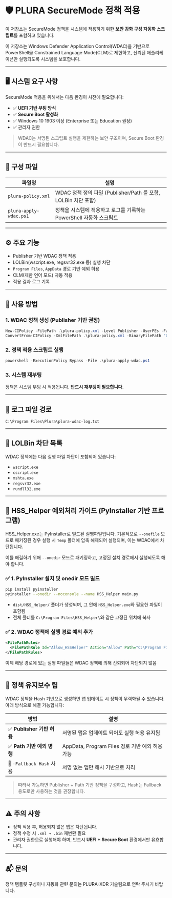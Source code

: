 # 🛡️ PLURA SecureMode 정책 적용

이 저장소는 SecureMode 정책을 시스템에 적용하기 위한 **보안 강화 구성 자동화 스크립트**를 포함하고 있습니다.

이 저장소는 Windows Defender Application Control(WDAC)을 기반으로 PowerShell을 Constrained Language Mode(CLM)로 제한하고, 신뢰된 애플리케이션만 실행되도록 시스템을 보호합니다.

---

## 🖥️ 시스템 요구 사항

SecureMode 적용을 위해서는 다음 환경이 사전에 필요합니다:

- ✅ **UEFI 기반 부팅 방식**
- ✅ **Secure Boot 활성화**
- ✅ Windows 10 1903 이상 (Enterprise 또는 Education 권장)
- ✅ 관리자 권한

> WDAC는 서명된 스크립트 실행을 제한하는 보안 구조이며, Secure Boot 환경이 반드시 필요합니다.

---

## 📁 구성 파일

| 파일명 | 설명 |
|--------|------|
| `plura-policy.xml` | WDAC 정책 정의 파일 (Publisher/Path 룰 포함, LOLBin 차단 포함) |
| `plura-apply-wdac.ps1` | 정책을 시스템에 적용하고 로그를 기록하는 PowerShell 자동화 스크립트 |

---

## ⚙️ 주요 기능

- Publisher 기반 WDAC 정책 적용
- LOLBin(wscript.exe, regsvr32.exe 등) 실행 차단
- `Program Files`, `AppData` 경로 기반 예외 허용
- CLM(제한 언어 모드) 자동 적용
- 적용 결과 로그 기록

---

## 🚀 사용 방법

### 1. WDAC 정책 생성 (Publisher 기반 권장)

```powershell
New-CIPolicy -FilePath .\plura-policy.xml -Level Publisher -UserPEs -Fallback Hash
ConvertFrom-CIPolicy -XmlFilePath .\plura-policy.xml -BinaryFilePath "C:\Program Files\Plura\plura-policy.bin"
```

### 2. 정책 적용 스크립트 실행

```powershell
powershell -ExecutionPolicy Bypass -File .\plura-apply-wdac.ps1
```

### 3. 시스템 재부팅

정책은 시스템 부팅 시 적용됩니다. **반드시 재부팅이 필요합니다.**

---

## 📄 로그 파일 경로

```plaintext
C:\Program Files\Plura\plura-wdac-log.txt
```

---

## 🔐 LOLBin 차단 목록

WDAC 정책에는 다음 실행 파일 차단이 포함되어 있습니다:

* `wscript.exe`
* `cscript.exe`
* `mshta.exe`
* `regsvr32.exe`
* `rundll32.exe`

---

## 📘 HSS_Helper 예외처리 가이드 (PyInstaller 기반 프로그램)

HSS_Helper.exe는 PyInstaller로 빌드된 실행파일입니다. 기본적으로 `--onefile` 모드로 패키징된 경우 실행 시 `Temp` 폴더에 압축 해제되어 실행되며, 이는 WDAC에서 차단됩니다.

이를 해결하기 위해 `--onedir` 모드로 패키징하고, 고정된 설치 경로에서 실행되도록 해야 합니다.

### ✅ 1. PyInstaller 설치 및 onedir 모드 빌드

```bash
pip install pyinstaller
pyinstaller --onedir --noconsole --name HSS_Helper main.py
```

- `dist/HSS_Helper/` 폴더가 생성되며, 그 안에 `HSS_Helper.exe`와 필요한 파일이 포함됨
- 전체 폴더를 `C:\Program Files\HSS_Helper\`와 같은 고정된 위치에 복사

### ✅ 2. WDAC 정책에 실행 경로 예외 추가

```xml
<FilePathRules>
  <FilePathRule Id="Allow_HSSHelper" Action="Allow" Path="C:\Program Files\HSS_Helper\*" />
</FilePathRules>
```

이제 해당 경로에 있는 실행 파일들은 WDAC 정책에 의해 신뢰되어 차단되지 않음

---

## 🔄 정책 유지보수 팁

WDAC 정책을 Hash 기반으로 생성하면 앱 업데이트 시 정책이 무력화될 수 있습니다. 아래 방식으로 해결 가능합니다:

| 방법 | 설명 |
|------|------|
| ✅ **Publisher 기반 허용** | 서명된 앱은 업데이트 되어도 실행 허용 유지됨 |
| ✅ **Path 기반 예외 병행** | AppData, Program Files 경로 기반 예외 허용 가능 |
| 🔁 `-Fallback Hash` 사용 | 서명 없는 앱만 해시 기반으로 처리 |

> 따라서 가능하면 Publisher + Path 기반 정책을 구성하고, Hash는 Fallback 용도로만 사용하는 것을 권장합니다.

---

## ⚠️ 주의 사항

* 정책 적용 후, 허용되지 않은 앱은 차단됩니다.
* 정책 수정 시 `.xml → .bin` 재변환 필요
* 관리자 권한으로 실행해야 하며, 반드시 **UEFI + Secure Boot** 환경에서만 유효합니다.

---

## 📬 문의

정책 템플릿 구성이나 자동화 관련 문의는 PLURA-XDR 기술팀으로 연락 주시기 바랍니다.
